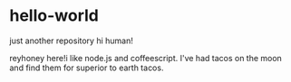 # hello-world
just another repository
hi human!

reyhoney here!i like node.js and coffeescript.
I've had tacos on the moon and find them for superior to earth tacos.
